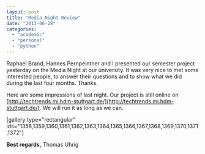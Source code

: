 ```yaml
---
layout: post
title: "Media Night Review"
date: "2013-06-28"
categories: 
  - "academic"
  - "personal"
  - "python"
---
```


Raphael Brand, Hannes Pernpeintner and I presented our semester project yesterday on the Media Night at our university. It was very nice to met some interested people, to answer their questions and to show what we did during the last four months. Thanks.

Here are some impressions of last night. Our project is still online on [http://techtrends.mi.hdm-stuttgart.de/](http://techtrends.mi.hdm-stuttgart.de/). We will run it as long as we can.

\[gallery type="rectangular" ids="1358,1359,1360,1361,1362,1363,1364,1365,1366,1367,1368,1369,1370,1371,1372"\]

**Best regards,** Thomas Uhrig

